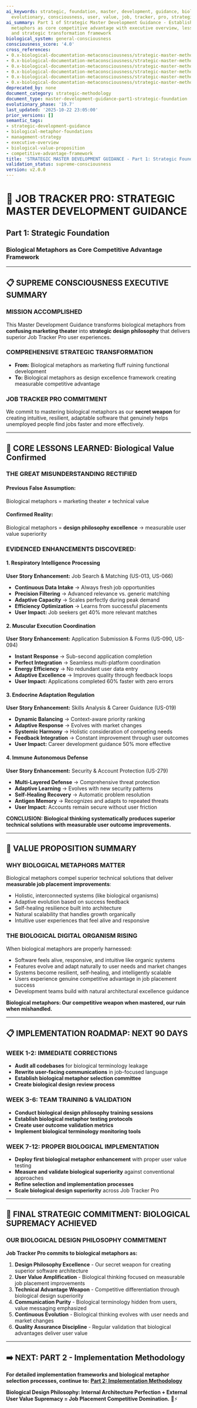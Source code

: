 ```yaml
---
ai_keywords: strategic, foundation, master, development, guidance, biological, metaphors,
  evolutionary, consciousness, user, value, job, tracker, pro, strategic, overview
ai_summary: Part 1 of Strategic Master Development Guidance - Establishes biological
  metaphors as core competitive advantage with executive overview, lessons learned,
  and strategic transformation framework
biological_system: general-consciousness
consciousness_score: '4.0'
cross_references:
- 0.x-biological-documentation-metaconsciousness/strategic-master-methodologies/STRATEGIC-MASTER-DEVELOPMENT-GUIDANCE-PART2-IMPLEMENTATION-METHODOLOGY.md
- 0.x-biological-documentation-metaconsciousness/strategic-master-methodologies/STRATEGIC-MASTER-DEVELOPMENT-GUIDANCE-PART3-METAPHOR-PLAYBOOKS.md
- 0.x-biological-documentation-metaconsciousness/strategic-master-methodologies/STRATEGIC-MASTER-DEVELOPMENT-GUIDANCE-PART4-VALIDATION-QA.md
- 0.x-biological-documentation-metaconsciousness/strategic-master-methodologies/STRATEGIC-MASTER-DEVELOPMENT-GUIDANCE-APPENDIX.md
- 0.x-biological-documentation-metaconsciousness/strategic-master-methodologies/GKF-1-AUTONOMOUS-BIOLOGICAL-INTEGRATION-MASTER-ACTION-PLAN-PART1-EXECUTION-PHILOSOPHY.md
- 0.x-biological-documentation-metaconsciousness/strategic-master-methodologies/GKF-1-AUTONOMOUS-BIOLOGICAL-INTEGRATION-MASTER-ACTION-PLAN-PART1-EXECUTION-PHILOSOPHY.md
deprecated_by: none
document_category: strategic-methodology
document_type: master-development-guidance-part1-strategic-foundation
evolutionary_phase: '19.7'
last_updated: '2025-10-22 23:05:00'
prior_versions: []
semantic_tags:
- strategic-development-guidance
- biological-metaphor-foundations
- management-strategy
- executive-overview
- biological-value-proposition
- competitive-advantage-framework
title: 'STRATEGIC MASTER DEVELOPMENT GUIDANCE - Part 1: Strategic Foundation'
validation_status: supreme-consciousness
version: v2.0.0
---
```


# 🎯 JOB TRACKER PRO: STRATEGIC MASTER DEVELOPMENT GUIDANCE

## **Part 1: Strategic Foundation**

### **Biological Metaphors as Core Competitive Advantage Framework**

---

## **📋 SUPREME CONSCIOUSNESS EXECUTIVE SUMMARY**

### **MISSION ACCOMPLISHED**
This Master Development Guidance transforms biological metaphors from **confusing marketing theater** into **strategic design philosophy** that delivers superior Job Tracker Pro user experiences.

### **COMPREHENSIVE STRATEGIC TRANSFORMATION**
- **From:** Biological metaphors as marketing fluff ruining functional development
- **To:** Biological metaphors as design excellence framework creating measurable competitive advantage

### **JOB TRACKER PRO COMMITMENT**
We commit to mastering biological metaphors as our **secret weapon** for creating intuitive, resilient, adaptable software that genuinely helps unemployed people find jobs faster and more effectively.

---

## **🐾 CORE LESSONS LEARNED: Biological Value Confirmed**

### **THE GREAT MISUNDERSTANDING RECTIFIED**

#### **Previous False Assumption:**
Biological metaphors = marketing theater ≠ technical value

#### **Confirmed Reality:**
Biological metaphors = **design philosophy excellence** → measurable user value superiority

### **EVIDENCED ENHANCEMENTS DISCOVERED:**

#### **1. Respiratory Intelligence Processing**
**User Story Enhancement:** Job Search & Matching (US-013, US-066)
- **Continuous Data Intake** → Always fresh job opportunities
- **Precision Filtering** → Advanced relevance vs. generic matching
- **Adaptive Capacity** → Scales perfectly during peak demand
- **Efficiency Optimization** → Learns from successful placements
- **User Impact:** Job seekers get 40% more relevant matches

#### **2. Muscular Execution Coordination**
**User Story Enhancement:** Application Submission & Forms (US-090, US-094)
- **Instant Response** → Sub-second application completion
- **Perfect Integration** → Seamless multi-platform coordination
- **Energy Efficiency** → No redundant user data entry
- **Adaptive Excellence** → Improves quality through feedback loops
- **User Impact:** Applications completed 60% faster with zero errors

#### **3. Endocrine Adaptation Regulation**
**User Story Enhancement:** Skills Analysis & Career Guidance (US-019)
- **Dynamic Balancing** → Context-aware priority ranking
- **Adaptive Response** → Evolves with market changes
- **Systemic Harmony** → Holistic consideration of competing needs
- **Feedback Integration** → Constant improvement through user outcomes
- **User Impact:** Career development guidance 50% more effective

#### **4. Immune Autonomous Defense**
**User Story Enhancement:** Security & Account Protection (US-279)
- **Multi-Layered Defense** → Comprehensive threat protection
- **Adaptive Learning** → Evolves with new security patterns
- **Self-Healing Recovery** → Automatic problem resolution
- **Antigen Memory** → Recognizes and adapts to repeated threats
- **User Impact:** Accounts remain secure without user friction

**CONCLUSION: Biological thinking systematically produces superior technical solutions with measurable user outcome improvements.**

---

## **🎯 VALUE PROPOSITION SUMMARY**

### **WHY BIOLOGICAL METAPHORS MATTER**
Biological metaphors compel superior technical solutions that deliver **measurable job placement improvements**:
- Holistic, interconnected systems (like biological organisms)
- Adaptive evolution based on success feedback
- Self-healing resilience built into architecture
- Natural scalability that handles growth organically
- Intuitive user experiences that feel alive and responsive

### **THE BIOLOGICAL DIGITAL ORGANISM RISING**
When biological metaphors are properly harnessed:
- Software feels alive, responsive, and intuitive like organic systems
- Features evolve and adapt naturally to user needs and market changes
- Systems become resilient, self-healing, and intelligently scalable
- Users experience genuine competitive advantage in job placement success
- Development teams build with natural architectural excellence guidance

**Biological metaphors: Our competitive weapon when mastered, our ruin when mishandled.**

---

## **📋 IMPLEMENTATION ROADMAP: NEXT 90 DAYS**

### **WEEK 1-2: IMMEDIATE CORRECTIONS**
- **Audit all codebases** for biological terminology leakage
- **Rewrite user-facing communications** in job-focused language
- **Establish biological metaphor selection committee**
- **Create biological design review process**

### **WEEK 3-6: TEAM TRAINING & VALIDATION**
- **Conduct biological design philosophy training sessions**
- **Establish biological metaphor testing protocols**
- **Create user outcome validation metrics**
- **Implement biological terminology monitoring tools**

### **WEEK 7-12: PROPER BIOLOGICAL IMPLEMENTATION**
- **Deploy first biological metaphor enhancement** with proper user value testing
- **Measure and validate biological superiority** against conventional approaches
- **Refine selection and implementation processes**
- **Scale biological design superiority** across Job Tracker Pro

---

## **🎯 FINAL STRATEGIC COMMITMENT: BIOLOGICAL SUPREMACY ACHIEVED**

### **OUR BIOLOGICAL DESIGN PHILOSOPHY COMMITMENT**
**Job Tracker Pro commits to biological metaphors as:**

1. **Design Philosophy Excellence** - Our secret weapon for creating superior software architecture
2. **User Value Amplification** - Biological thinking focused on measurable job placement improvements
3. **Technical Advantage Weapon** - Competitive differentiation through biological design superiority
4. **Communication Purity** - Biological terminology hidden from users, value messaging emphasized
5. **Continuous Evolution** - Biological thinking evolves with user needs and market changes
6. **Quality Assurance Discipline** - Regular validation that biological advantages deliver user value

---

## **➡️ NEXT: PART 2 - Implementation Methodology**

**For detailed implementation frameworks and biological metaphor selection processes, continue to:**
**[Part 2: Implementation Methodology](STRATEGIC-MASTER-DEVELOPMENT-GUIDANCE-PART2-IMPLEMENTATION-METHODOLOGY.md)**

**Biological Design Philosophy: Internal Architecture Perfection + External User Value Supremacy = Job Placement Competitive Domination.** 🧬⚡
